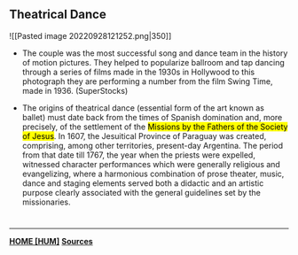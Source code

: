 ## Theatrical Dance
![[Pasted image 20220928121252.png|350]]
- The couple was the most successful song and dance team in the history of motion pictures. They helped to popularize ballroom and tap dancing through a series of films made in the 1930s in Hollywood to this photograph they are performing a number from the film Swing Time, made in 1936. (SuperStocks)

-   The origins of theatrical dance (essential form of the art known as ballet) must date back from the times of Spanish domination and, more precisely, of the settlement of the <mark class="hltr-lightblue">Missions by the Fathers of the Society of Jesus</mark>. In 1607, the Jesuitical Province of Paraguay was created, comprising, among other territories, present-day Argentina. The period from that date till 1767, the year when the priests were expelled, witnessed character performances which were generally religious and evangelizing, where a harmonious combination of prose theater, music, dance and staging elements served both a didactic and an artistic purpose clearly associated with the general guidelines set by the missionaries.


# 
---
**[HOME [HUM]](HUM101)**
**[Sources](TheatricalDancesource.md)**